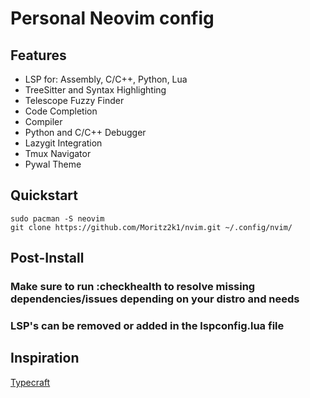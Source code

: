 # Personal Neovim config
## Features
* LSP for: Assembly, C/C++, Python, Lua
* TreeSitter and Syntax Highlighting
* Telescope Fuzzy Finder
* Code Completion
* Compiler
* Python and C/C++ Debugger
* Lazygit Integration
* Tmux Navigator
* Pywal Theme

## Quickstart
```
sudo pacman -S neovim
git clone https://github.com/Moritz2k1/nvim.git ~/.config/nvim/
```

## Post-Install
### Make sure to run :checkhealth to resolve missing dependencies/issues depending on your distro and needs
### LSP's can be removed or added in the lspconfig.lua file

## Inspiration
[Typecraft](https://www.youtube.com/@typecraft_dev)

